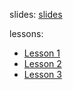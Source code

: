 
slides: [slides](https://soph.info/slides/faces.pdf)

lessons:
- [Lesson 1](https://colab.research.google.com/github/sophiaray/making-faces/blob/master/lessons/0-DC-GAN.ipynb)
- [Lesson 2](https://colab.research.google.com/github/sophiaray/making-faces/blob/master/lessons/1-Advanced-GANS.ipynb)
- [Lesson 3](https://colab.research.google.com/github/sophiaray/making-faces/blob/master/lessons/2_MultiLabel_Conditional_GANS.ipynb)
